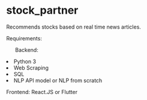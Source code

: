 # stock_partner
Recommends stocks based on real time news articles.

Requirements:
  <ul>Backend:</ul>
    <li>Python 3</li>
    <li>Web Scraping</li>
    <li>SQL</li>
    <li>NLP API model or NLP from scratch</li>
    
   Frontend:
    React.JS or Flutter
  
  
